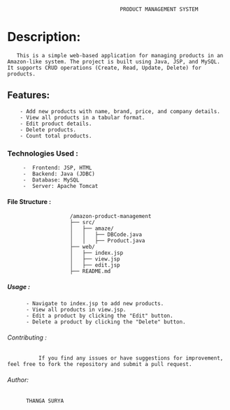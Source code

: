                                         PRODUCT MANAGEMENT SYSTEM

 #  Description:

       This is a simple web-based application for managing products in an Amazon-like system. The project is built using Java, JSP, and MySQL. It supports CRUD operations (Create, Read, Update, Delete) for products.

## Features:

        - Add new products with name, brand, price, and company details.
        - View all products in a tabular format.
        - Edit product details.
        - Delete products.
        - Count total products.
        
### Technologies Used :
         -  Frontend: JSP, HTML
         -  Backend: Java (JDBC)
         -  Database: MySQL
         -  Server: Apache Tomcat
         
#### File Structure :

                        /amazon-product-management
                        ├── src/
                        │   ├── amaze/
                        │   │   ├── DBCode.java
                        │   │   ├── Product.java
                        ├── web/
                        │   ├── index.jsp
                        │   ├── view.jsp
                        │   ├── edit.jsp
                        ├── README.md

##### Usage :
          - Navigate to index.jsp to add new products.
          - View all products in view.jsp.
          - Edit a product by clicking the "Edit" button.
          - Delete a product by clicking the "Delete" button.

###### Contributing :
              If you find any issues or have suggestions for improvement, feel free to fork the repository and submit a pull request.


###### Author:

          THANGA SURYA







                        
